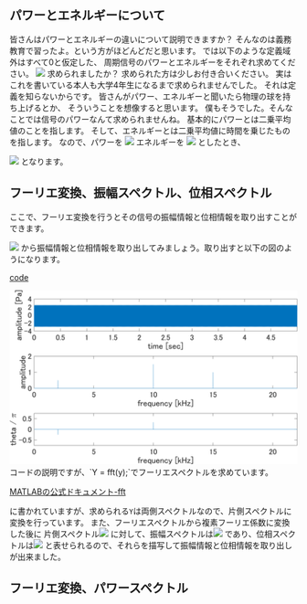 ## パワーとエネルギーについて
皆さんはパワーとエネルギーの違いについて説明できますか？
そんなのは義務教育で習ったよ。という方がほどんどだと思います。
では以下のような定義域外はすべて0と仮定した、
周期信号のパワーとエネルギーをそれぞれ求めてください。
<img src="https://latex.codecogs.com/gif.latex?y(t)&space;=&space;\sqrt{2}&space;\sin{(20^3\pi&space;t)}&space;\mbox{&space;}&space;\{&space;t:0\leq&space;t&space;\leq&space;10&space;\}" />
求められましたか？
求められた方は少しお付き合いください。
実はこれを書いている本人も大学4年生になるまで求められませんでした。
それは定義を知らないからです。
皆さんがパワー、エネルギーと聞いたら物理の球を持ち上げるとか、
そういうことを想像すると思います。
僕もそうでした。そんなことでは信号のパワーなんて求められませんね。
基本的にパワーとは二乗平均値のことを指します。
そして、エネルギーとは二乗平均値に時間を乗じたものを指します。
なので、パワーを
<img src="https://latex.codecogs.com/gif.latex?P" />
エネルギーを
<img src="https://latex.codecogs.com/gif.latex?E" />
としたとき、

<img src="https://latex.codecogs.com/gif.latex?P&space;=&space;\frac{1}{T}&space;\int_{0}^{T}&space;|y(t)|^2&space;td&space;=&space;1&space;,&space;E&space;=&space;\int_{0}^{T}|y(t)|^2&space;td&space;=&space;10" />
となります。

## フーリエ変換、振幅スペクトル、位相スペクトル
ここで、フーリエ変換を行うとその信号の振幅情報と位相情報を取り出すことができます。

<img src="https://latex.codecogs.com/gif.latex?y(t)&space;=&space;\frac{1}{2}&space;\cos(4\times10^3\pi&space;t&space;-&space;\pi/4)&space;&plus;&space;\frac{3}{2}\cos(20\times10^3\pi&space;t&space;&plus;&space;\pi/3)&space;&plus;&space;\cos(30\times10^3\pi&space;t)" />
から振幅情報と位相情報を取り出してみましょう。取り出すと以下の図のようになります。

[code](../prog/ps/ex3.m)

<img src="../img/ps/cos_wave.png" />
コードの説明ですが、`Y = fft(y);`でフーリエスペクトルを求めています。

[MATLABの公式ドキュメント-fft](https://jp.mathworks.com/help/matlab/ref/fft.html)

に書かれていますが、求められる`Y`は両側スペクトルなので、片側スペクトルに変換を行っています。
また、フーリエスペクトルから複素フーリエ係数に変換した後に
片側スペクトル<img src="https://latex.codecogs.com/gif.latex?Z(f)" />
に対して、振幅スペクトルは<img src="https://latex.codecogs.com/gif.latex?|Z(f)|" />
であり、位相スペクトルは<img src="https://latex.codecogs.com/gif.latex?\tan^{-1}\left(\frac{Im\{Z(f)\}}{Re\{Z(f)\}}\right)" />
と表せられるので、それらを描写して振幅情報と位相情報を取り出しが出来ました。

## フーリエ変換、パワースペクトル
